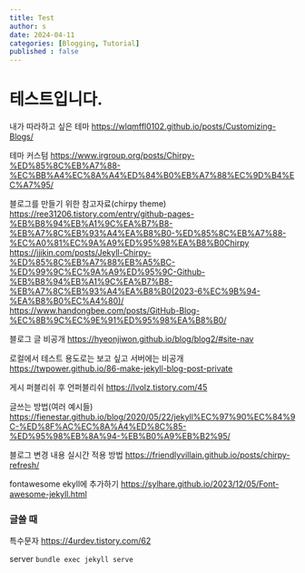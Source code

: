 ```yaml
---
title: Test
author: s
date: 2024-04-11
categories: [Blogging, Tutorial]
published : false
---
```


# 테스트입니다.

내가 따라하고 싶은 테마
<https://wlqmffl0102.github.io/posts/Customizing-Blogs/>

테마 커스텀
<https://www.irgroup.org/posts/Chirpy-%ED%85%8C%EB%A7%88-%EC%BB%A4%EC%8A%A4%ED%84%B0%EB%A7%88%EC%9D%B4%EC%A7%95/>

블로그를 만들기 위한 참고자료(chirpy theme)
<https://ree31206.tistory.com/entry/github-pages-%EB%B8%94%EB%A1%9C%EA%B7%B8-%EB%A7%8C%EB%93%A4%EA%B8%B0-%ED%85%8C%EB%A7%88-%EC%A0%81%EC%9A%A9%ED%95%98%EA%B8%B0Chirpy>
<https://jjikin.com/posts/Jekyll-Chirpy-%ED%85%8C%EB%A7%88%EB%A5%BC-%ED%99%9C%EC%9A%A9%ED%95%9C-Github-%EB%B8%94%EB%A1%9C%EA%B7%B8-%EB%A7%8C%EB%93%A4%EA%B8%B0(2023-6%EC%9B%94-%EA%B8%B0%EC%A4%80)/>
<https://www.handongbee.com/posts/GitHub-Blog-%EC%8B%9C%EC%9E%91%ED%95%98%EA%B8%B0/>

블로그 글 비공개
<https://hyeonjiwon.github.io/blog/blog2/#site-nav>

로컬에서 테스트 용도로는 보고 싶고 서버에는 비공개
<https://twpower.github.io/86-make-jekyll-blog-post-private>

게시 퍼블리쉬 후 언퍼블리쉬
<https://lvolz.tistory.com/45>

글쓰는 방법(여러 예시들)
<https://fienestar.github.io/blog/2020/05/22/jekyll%EC%97%90%EC%84%9C-%ED%8F%AC%EC%8A%A4%ED%8C%85-%ED%95%98%EB%8A%94-%EB%B0%A9%EB%B2%95/>

블로그 변경 내용 실시간 적용 방법
<https://friendlyvillain.github.io/posts/chirpy-refresh/>

fontawesome ekyll에 추가하기
<https://sylhare.github.io/2023/12/05/Font-awesome-jekyll.html>

### 글쓸 때
특수문자
<https://4urdev.tistory.com/62>

server
`bundle exec jekyll serve`


